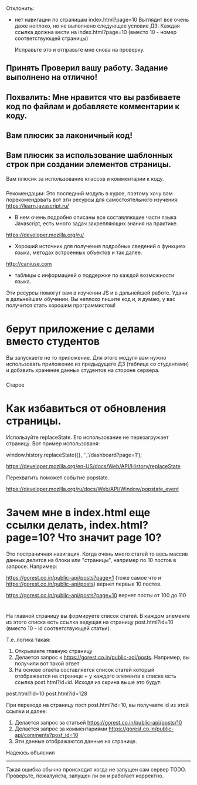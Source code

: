 ###
Отклонить:
- нет навигации по страницам index.html?page=10
    Выглядит все очень даже неплохо, но не выполнено следующее условие ДЗ:
    Каждая ссылка должна вести на index.html?page=10 (вместо 10 - номер соответствующей страницы)

    Исправьте это и отправьте мне снова на проверку.



###
Принять
Проверил вашу работу. Задание выполнено на отлично!
---

###
Похвалить:
Мне нравится что вы разбиваете код по файлам и добавляете комментарии к коду.
---
Вам плюсик за лаконичный код!
---
Вам плюсик за использование шаблонных строк при создании элементов страницы.
---
Вам плюсик за использование классов и комментарии к коду.

###
Рекомендации:
Это последний модуль в курсе, поэтому хочу вам порекомендовать вот эти ресурсы для самостоятельного изучения:
https://learn.javascript.ru/
 - В нем очень подробно описаны все составляющие части языка Javascript, есть много задач закрепляющих знания на практике.

https://developer.mozilla.org/ru/
 - Хороший источник для получения подробных сведений о функциях языка, методах встроенных объектов и так далее.

http://caniuse.com
 - таблицы с информацией о поддержке по каждой возможности языка.

Эти ресурсы помогут вам в изучении JS и в дальнейшей работе.
Удачи в дальнейшем обучении. Вы неплохо пишите код и, я думаю, у вас получится стать хорошим программистом!



# берут приложение с делами вместо студентов
Вы запускаете не то приложение. Для этого модуля вам нужно использовать приложение из предыдущего ДЗ (таблица со студентами) и добавить хранение данных студентов на стороне сервера.

###
Старое
# Как избавиться от обновления страницы.
Используйте replaceState. Его использование не перезагружает страницу. Вот пример использованя:

window.history.replaceState({}, '','/dashboard?page=1');

https://developer.mozilla.org/en-US/docs/Web/API/History/replaceState

Перехватить поможет событие popstate.

https://developer.mozilla.org/ru/docs/Web/API/Window/popstate_event

# Зачем мне в index.html еще ссылки делать, index.html?page=10? Что значит page 10?
Это постраничная навигация. Когда очень много статей то весь массив данных делится на блоки или "страницы", например по 10 постов в запросе. Например:

https://gorest.co.in/public-api/posts?page=1 (тоже самое что и https://gorest.co.in/public-api/posts) вернет первые 10 постов.

https://gorest.co.in/public-api/posts?page=10 вернет посты от 100 до 110

#
На главной страницу вы формируете список статей. В каждом элементе из этого списка есть ссылка ведущая на страницу post.html?id=10 (вместо 10 - id соответствующей статьи).

Т.е. логика такая:

1. Открываете главную страницу
2. Делается запрос к https://gorest.co.in/public-api/posts. Например, вы получили вот такой ответ
3. На основе ответа составляется список статей который отображается на странице + у каждого элемента в списке есть ссылка post.html?id=id. Исходя из скрина выше это будут:

post.html?id=10
post.html?id=128

При переходе на страницу пост post.html?id=10, вы получаете id из этой ссылки и далее:
1. Делается запрос за статьей https://gorest.co.in/public-api/posts/10
2. Делается запрос за комментариями https://gorest.co.in/public-api/comments?post_id=10
3. Эти данные отображаются данные на странице.

Надеюсь объяснил   

---
Такая ошибка обычно происходит когда не запущен сам сервер TODO. Проверьте, пожалуйста, запущен ли он и работает корректно.
